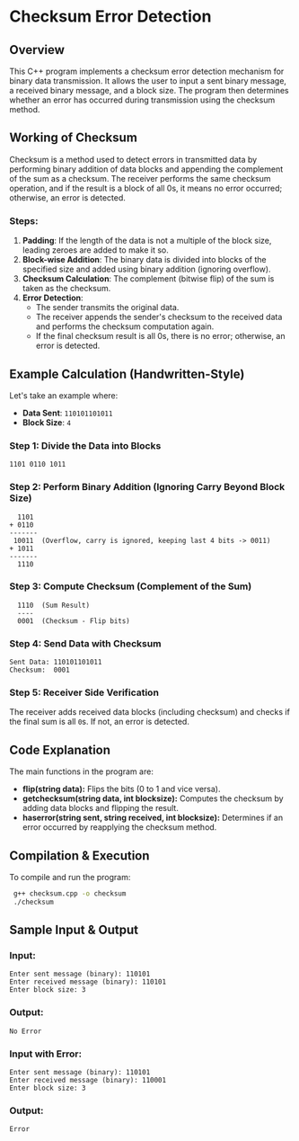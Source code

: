 # Checksum Error Detection

## Overview
This C++ program implements a checksum error detection mechanism for binary data transmission. It allows the user to input a sent binary message, a received binary message, and a block size. The program then determines whether an error has occurred during transmission using the checksum method.

## Working of Checksum
Checksum is a method used to detect errors in transmitted data by performing binary addition of data blocks and appending the complement of the sum as a checksum. The receiver performs the same checksum operation, and if the result is a block of all 0s, it means no error occurred; otherwise, an error is detected.

### Steps:
1. **Padding**: If the length of the data is not a multiple of the block size, leading zeroes are added to make it so.
2. **Block-wise Addition**: The binary data is divided into blocks of the specified size and added using binary addition (ignoring overflow).
3. **Checksum Calculation**: The complement (bitwise flip) of the sum is taken as the checksum.
4. **Error Detection**:
   - The sender transmits the original data.
   - The receiver appends the sender's checksum to the received data and performs the checksum computation again.
   - If the final checksum result is all 0s, there is no error; otherwise, an error is detected.

## Example Calculation (Handwritten-Style)

Let's take an example where:
- **Data Sent**: `110101101011`
- **Block Size**: `4`

### Step 1: Divide the Data into Blocks
```
1101 0110 1011
```

### Step 2: Perform Binary Addition (Ignoring Carry Beyond Block Size)
```
  1101
+ 0110
-------
 10011  (Overflow, carry is ignored, keeping last 4 bits -> 0011)
+ 1011
-------
  1110
```

### Step 3: Compute Checksum (Complement of the Sum)
```
  1110  (Sum Result)
  ----
  0001  (Checksum - Flip bits)
```

### Step 4: Send Data with Checksum
```
Sent Data: 110101101011
Checksum:  0001
```

### Step 5: Receiver Side Verification
The receiver adds received data blocks (including checksum) and checks if the final sum is all `0`s. If not, an error is detected.

## Code Explanation
The main functions in the program are:

- **flip(string data):** Flips the bits (0 to 1 and vice versa).
- **getchecksum(string data, int blocksize):** Computes the checksum by adding data blocks and flipping the result.
- **haserror(string sent, string received, int blocksize):** Determines if an error occurred by reapplying the checksum method.

## Compilation & Execution
To compile and run the program:
```sh
 g++ checksum.cpp -o checksum
 ./checksum
```

## Sample Input & Output
### Input:
```
Enter sent message (binary): 110101
Enter received message (binary): 110101
Enter block size: 3
```
### Output:
```
No Error
```

### Input with Error:
```
Enter sent message (binary): 110101
Enter received message (binary): 110001
Enter block size: 3
```
### Output:
```
Error
```
